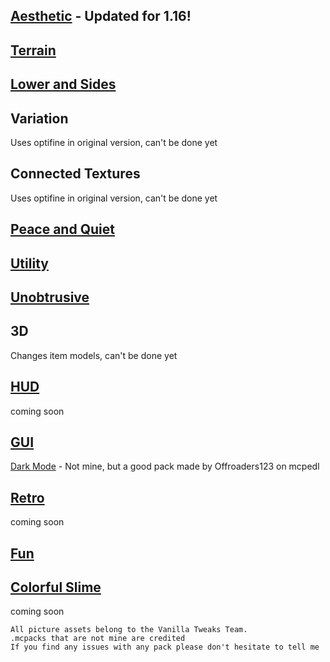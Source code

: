 ## [Aesthetic](../texture_packs/aesthetic.md) - Updated for 1.16!

## [Terrain](../texture_packs/terrain.md)

## [Lower and Sides](../texture_packs/lowerandsides.md)

## Variation

Uses optifine in original version, can't be done yet

## Connected Textures

Uses optifine in original version, can't be done yet

## [Peace and Quiet](../texture_packs/peaceandquiet.md)

## [Utility](../texture_packs/utility.md)

## [Unobtrusive](../texture_packs/unobtrusive.md)

## 3D

Changes item models, can't be done yet

## [HUD](../texture_packs/hud.md)

coming soon

## [GUI](../texture_packs/gui.md)

[Dark Mode](mcpedl.com/dark-mode-resource-pack) - Not mine, but a good pack made by Offroaders123 on mcpedl

## [Retro](../texture_packs/retro.md)

coming soon

## [Fun](../texture_packs/fun.md)

## [Colorful Slime](../texture_packs/colorful_slime.md)

coming soon

```
All picture assets belong to the Vanilla Tweaks Team.
.mcpacks that are not mine are credited
If you find any issues with any pack please don't hesitate to tell me
```

